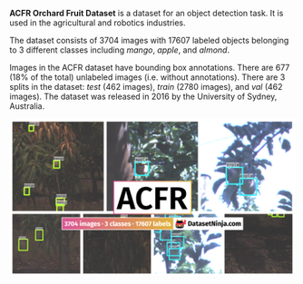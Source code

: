 **ACFR Orchard Fruit Dataset** is a dataset for an object detection task. It is used in the agricultural and robotics industries. 

The dataset consists of 3704 images with 17607 labeled objects belonging to 3 different classes including *mango*, *apple*, and *almond*.

Images in the ACFR dataset have bounding box annotations. There are 677 (18% of the total) unlabeled images (i.e. without annotations). There are 3 splits in the dataset: *test* (462 images), *train* (2780 images), and *val* (462 images). The dataset was released in 2016 by the University of Sydney, Australia.

<img src="https://github.com/dataset-ninja/acfr-multifruit-2016/raw/main/visualizations/poster.png">

